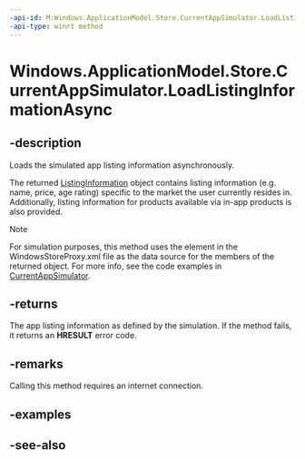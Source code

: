 ```yaml
---
-api-id: M:Windows.ApplicationModel.Store.CurrentAppSimulator.LoadListingInformationAsync
-api-type: winrt method
---
```


<!-- Method syntax
public Windows.Foundation.IAsyncOperation<Windows.ApplicationModel.Store.ListingInformation> LoadListingInformationAsync()
-->

# Windows.ApplicationModel.Store.CurrentAppSimulator.LoadListingInformationAsync

## -description
Loads the simulated app listing information asynchronously. 

The returned [ListingInformation](currentappsimulator_loadlistinginformationasync.md) object contains listing information (e.g. name, price, age rating) specific to the market the user currently resides in. Additionally, listing information for products available via in-app products is also provided.

> [!NOTE]
> For simulation purposes, this method uses the  element in the WindowsStoreProxy.xml file as the data source for the members of the returned object. For more info, see the code examples in [CurrentAppSimulator](currentappsimulator.md).

## -returns
The app listing information as defined by the simulation. If the method fails, it returns an **HRESULT** error code.

## -remarks
Calling this method requires an internet connection.

## -examples

## -see-also
